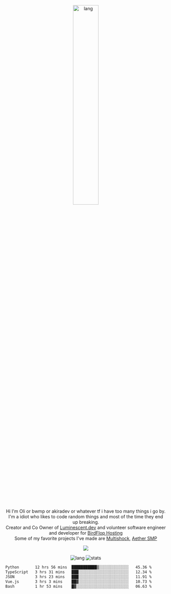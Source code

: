 <p align="center">
 <a href="https://luminescent.dev">
  <img width="40%" alt="lang" src="https://github.com/bwmp/bwmp/blob/main/l_10.png?raw=true" />
 </a>
</p>

<p align="center">
 Hi I'm Oli or bwmp or akiradev or whatever tf i have too many things i go by.<br>
 I'm a idiot who likes to code random things and most of the time they end up breaking.<br>
 Creator and Co Owner of <a href="https://luminescent.dev">Luminescent.dev</a> and volunteer software engineer and developer for <a href="https://www.birdflop.com">BirdFlop Hosting</a><br>
 Some of my favorite projects I've made are <a href="https://github.com/PiShock-Inc/MultiShock">Multishock</a>, <a href="https://www.aethersmp.com">Aether SMP</a>
</p>

<p align="center">
  <a href="https://discord.com/users/798738506859282482"><img align="center" src="https://lanyard-profile-readme.vercel.app/api/798738506859282482?bg=433e4f&borderRadius=10px&showDisplayName=true&idleMessage=Probably%20sleeping"/></a>
</p>

<p align="center">
 <img alt="lang" src="https://github-readme-stats.vercel.app/api/top-langs/?username=bwmp&layout=compact&hide_border=true&langs_count=10&theme=transparent&custom_title=Languages" />
 <img alt="stats" src="https://github-readme-stats.vercel.app/api?username=bwmp&show_icons=true&hide_border=true&count_private=true&theme=transparent&custom_title=Statistics">
</p>
<p align="center">
 <!--START_SECTION:waka-->

```txt
Python       12 hrs 56 mins  ███████████▒░░░░░░░░░░░░░   45.36 %
TypeScript   3 hrs 31 mins   ███░░░░░░░░░░░░░░░░░░░░░░   12.34 %
JSON         3 hrs 23 mins   ███░░░░░░░░░░░░░░░░░░░░░░   11.91 %
Vue.js       3 hrs 3 mins    ██▓░░░░░░░░░░░░░░░░░░░░░░   10.73 %
Bash         1 hr 53 mins    █▓░░░░░░░░░░░░░░░░░░░░░░░   06.63 %
```

<!--END_SECTION:waka-->
</p>
